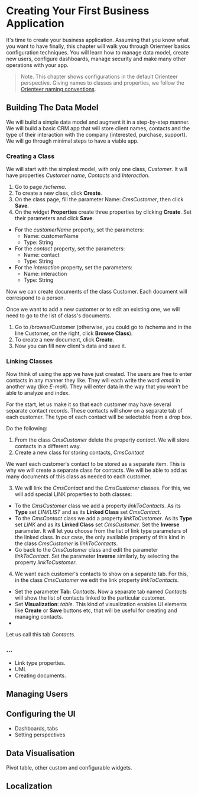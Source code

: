 # Creating Your First Business Application

It's time to create your business application. Assuming that you know what you want to have finally, this chapter will walk you through Orienteer basics configuration techniques. You will learn how to manage data model, create new users, configure dashboards, manage security and make many other operations with your app.

> Note. This chapter shows configurations in the default Orienteer perspective.
> Giving names to classes and properties, we follow the [Orienteer naming conventions](https://github.com/OrienteerBAP/Orienteer/wiki/Schema-naming-convention).

## Building The Data Model
We will build a simple data model and augment it in a step-by-step manner. 
We will build a basic CRM app that will store client names, contacts and the type of their interaction with the company (interested, purchase, support). We will go through minimal steps to have a viable app.

### Creating a Class
We will start with the simplest model, with only one class, *Customer*. It will have properties *Customer name*, *Contacts* and *Interaction*.

1. Go to page */schema*.
2. To create a new class, сlick **Create**.
3. On the class page, fill the parameter Name: *CmsCustomer*, then click **Save**.
4. On the widget **Properties** create three properties by clicking **Create**. Set their  parameters and click **Save**. 
  * For the *customerName* property, set the parameters:
    * Name: customerName
    * Type: String
  * For the *contact* property, set the parameters:
    * Name: contact
    * Type: String
  * For the *interaction* property, set the parameters:
    * Name: interaction
    * Type: String

Now we can create documents of the class Customer. Each document will correspond to a person.

Once we want to add a new customer or to edit an existing one, we will need to go to the list of class's documents.
1. Go to /browse/Customer (otherwise, you could go to /schema and in the line Customer, on the right, click **Browse Class**).
2. To create a new document, click **Create**.
3. Now you can fill new client's data and save it.

### Linking Classes
Now think of using the app we have just created. The users are free to enter contacts in any manner they like. They will each write the word *email* in another way (like *E-mail*). They will enter data in the way that you won't be able to analyze and index.

For the start, let us make it so that each customer may have several separate contact records. These contacts will show on a separate tab of each customer. The type of each contact will be selectable from a drop box.

Do the following:
1. From the class *CmsCustomer* delete the property *contact*. We will store contacts in a different way. 
2. Create a new class for storing contacts, *CmsContact*

  We want each customer's contact to be stored as a separate item. This is why we will create a separate class for contacts. We will be able to add as many documents of this class as needed to each customer.
  
3. We will link the *CmsContact* and the *CmsCustomer* classes. For this, we will add special LINK properties to both classes:
  *  To the *CmsCustomer* class we add a property *linkToContacts*. As its **Type** set *LINKLIST* and as its **Linked Class** set *CmsContact*.
  *  To the *CmsContact* class we add a property *linkToCustomer*. As its **Type** set *LINK* and as its **Linked Class** set *CmsCustomer*. Set the **Inverse** parameter. It will let you choose from the list of link type parameters of the linked class. In our case, the only available property of this kind in the class *CmsCustomer* is *linkToContacts*.
  *  Go back to the *CmsCustomer* class and edit the parameter *linkToContact*. Set the parameter **Inverse** similarly, by selecting the property *linkToCustomer*.

4. We want each customer's contacts to show on a separate tab. For this, in the class *CmsCustomer* we edit the link property *linkToContacts*.
  * Set the parameter **Tab**: *Contacts*. Now a separate tab named *Contacts* will show the list of contacts linked to the particular customer.
  * Set **Visualization**: *table*. This kind of visualization enables UI elements like **Create** or **Save** buttons etc, that will be useful for creating and managing contacts.
  * 

  Let us call this tab *Contacts*.



### ...

  * Link type properties.
  * UML
  * Creating documents.
## Managing Users
## Configuring the UI
  * Dashboards, tabs
  * Setting perspectives

## Data Visualisation
Pivot table, other custom and configurable widgets.
## Localization

